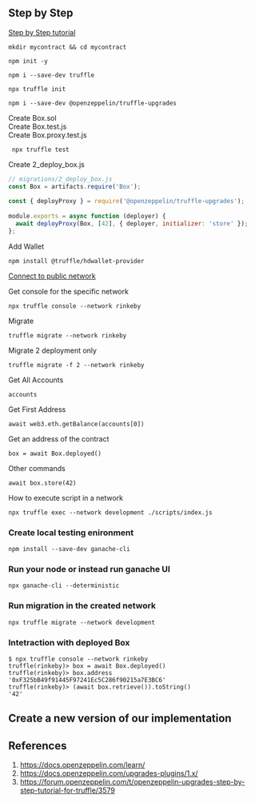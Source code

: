 
## Step by Step

[Step by Step tutorial](https://forum.openzeppelin.com/t/openzeppelin-upgrades-step-by-step-tutorial-for-truffle/3579)


```shell
mkdir mycontract && cd mycontract
```
```shell
npm init -y
```
```shell
npm i --save-dev truffle
```
```shell
npx truffle init
```
```shell
npm i --save-dev @openzeppelin/truffle-upgrades
```

Create Box.sol  
Create Box.test.js  
Create Box.proxy.test.js  
```shell
 npx truffle test
```
Create 2_deploy_box.js

```javascript
// migrations/2_deploy_box.js
const Box = artifacts.require('Box');
 
const { deployProxy } = require('@openzeppelin/truffle-upgrades');
 
module.exports = async function (deployer) {
  await deployProxy(Box, [42], { deployer, initializer: 'store' });
};
```

Add Wallet
```shell
npm install @truffle/hdwallet-provider
```
[Connect to public network](https://docs.openzeppelin.com/learn/connecting-to-public-test-networks)

Get console for the specific network
```shell
npx truffle console --network rinkeby
```
Migrate
```shell
truffle migrate --network rinkeby
```

Migrate 2 deployment only
```shell
truffle migrate -f 2 --network rinkeby
```

Get All Accounts
```shell
accounts
```
Get First Address
```shell
await web3.eth.getBalance(accounts[0])
```
Get an address of the contract
```shell
box = await Box.deployed()
```
Other commands
```shell
await box.store(42)
```
How to execute script in a network
```shell
npx truffle exec --network development ./scripts/index.js
```

### Create local testing enironment

```shell
npm install --save-dev ganache-cli
```

### Run your node or instead run ganache UI

```shell
npx ganache-cli --deterministic
```

### Run migration in the created network

```shell
npx truffle migrate --network development
```

### Intetraction with deployed Box
```shell
$ npx truffle console --network rinkeby
truffle(rinkeby)> box = await Box.deployed()
truffle(rinkeby)> box.address
'0xF325bB49f91445F97241Ec5C286f90215a7E3BC6'
truffle(rinkeby)> (await box.retrieve()).toString()
'42'
```

## Create a new version of our implementation

## References

1. https://docs.openzeppelin.com/learn/
2. https://docs.openzeppelin.com/upgrades-plugins/1.x/
3. https://forum.openzeppelin.com/t/openzeppelin-upgrades-step-by-step-tutorial-for-truffle/3579

